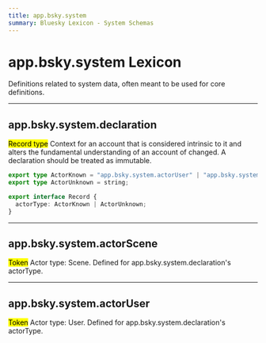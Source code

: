 ```yaml
---
title: app.bsky.system
summary: Bluesky Lexicon - System Schemas
---
```


# app.bsky.system Lexicon

Definitions related to system data, often meant to be used for core definitions.

<!-- START lex generated content. Please keep comment here to allow auto update -->
<!-- DON'T EDIT THIS SECTION! INSTEAD RE-RUN lex TO UPDATE -->
---

## app.bsky.system.declaration

<mark>Record type</mark> Context for an account that is considered intrinsic to it and alters the fundamental understanding of an account of changed. A declaration should be treated as immutable.

```typescript
export type ActorKnown = "app.bsky.system.actorUser" | "app.bsky.system.actorScene";
export type ActorUnknown = string;

export interface Record {
  actorType: ActorKnown | ActorUnknown;
}
```

---

## app.bsky.system.actorScene

<mark>Token</mark> Actor type: Scene. Defined for app.bsky.system.declaration's actorType.

---

## app.bsky.system.actorUser

<mark>Token</mark> Actor type: User. Defined for app.bsky.system.declaration's actorType.

<!-- END lex generated TOC please keep comment here to allow auto update -->